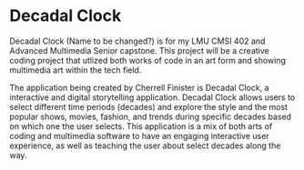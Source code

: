 # Decadal Clock
Decadal Clock (Name to be changed?)
is for my LMU CMSI 402 and Advanced Multimedia Senior capstone. This project will be a creative coding project that utlized both works of code in an art form and showing multimedia art within the tech field. 

The application being created by Cherrell Finister is Decadal Clock, a interactive and digital storytelling application. Decadal Clock allows users to select different time periods (decades) and explore the style and the most popular shows, movies, fashion, and trends during specific decades based on which one the user selects.  This application is a mix of both arts of coding and multimedia software to have an engaging interactive user experience, as well as teaching the user about select decades along the way. 
